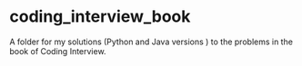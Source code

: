 coding_interview_book
==================

A folder for my solutions (Python and Java versions ) to the problems in the book of Coding Interview.
